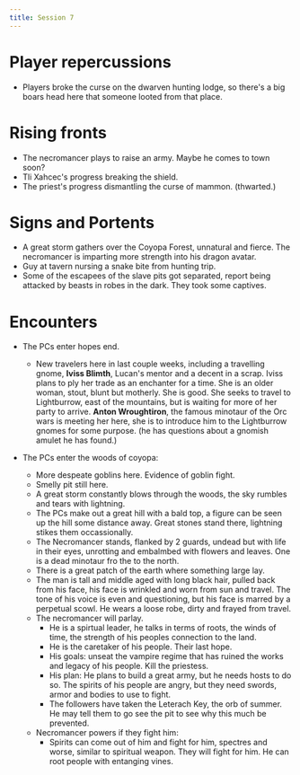 ```yaml
---
title: Session 7
---
```


# Player repercussions
- Players broke the curse on the dwarven hunting lodge, so there's a big boars head here that someone looted from that place.


# Rising fronts
- The necromancer plays to raise an army. Maybe he comes to town soon?
- Tli Xahcec's progress breaking the shield.
- The priest's progress dismantling the curse of mammon. (thwarted.)

# Signs and Portents
- A great storm gathers over the Coyopa Forest, unnatural and fierce. The necromancer is imparting more strength into his dragon avatar.
- Guy at tavern nursing a snake bite from hunting trip.
- Some of the escapees of the slave pits got separated, report being attacked by beasts in robes in the dark. They took some captives.

# Encounters
- The PCs enter hopes end.
  - New travelers here in last couple weeks, including a travelling gnome, **Iviss Blimth**, Lucan's mentor and a decent in a scrap. Iviss plans to ply her trade as an enchanter for a time. She is an older woman, stout, blunt but motherly. She is good. She seeks to travel to Lightburrow, east of the mountains, but is waiting for more of her party to arrive. **Anton Wroughtiron**, the famous minotaur of the Orc wars is meeting her here, she is to introduce him to the Lightburrow gnomes for some purpose. (he has questions about a gnomish amulet he has found.)


- The PCs enter the woods of coyopa: 
  - More despeate goblins here. Evidence of goblin fight.
  - Smelly pit still here.
  - A great storm constantly blows through the woods, the sky rumbles and tears with lightning.
  - The PCs make out a great hill with a bald top, a figure can be seen up the hill some distance away. Great stones stand there, lightning stikes them occassionally.
  - The Necromancer stands, flanked by 2 guards, undead but with life in their eyes, unrotting and embalmbed with flowers and leaves. One is a dead minotaur fro the to the north.
  - There is a great patch of the earth where something large lay.
  - The man is tall and middle aged with long black hair, pulled back from his face, his face is wrinkled and worn from sun and travel. The tone of his voice is even and questioning, but his face is marred by a perpetual scowl. He wears a loose robe, dirty and frayed from travel. 
  - The necromancer will parlay.
    - He is a spirtual leader, he talks in terms of roots, the winds of time, the strength of his peoples connection to the land.
    - He is the caretaker of his people. Their last hope. 
    - His goals: unseat the vampire regime that has ruined the works and legacy of his people. Kill the priestess. 
    - His plan: He plans to build a great army, but he needs hosts to do so. The spirits of his people are angry, but they need swords, armor and bodies to use to fight.
    - The followers have taken the Leterach Key, the orb of summer. He may tell them to go see the pit to see why this much be prevented.
  - Necromancer powers if they fight him: 
    - Spirits can come out of him and fight for him, spectres and worse, similar to spiritual weapon. They will fight for him. He can root people with entanging vines.


